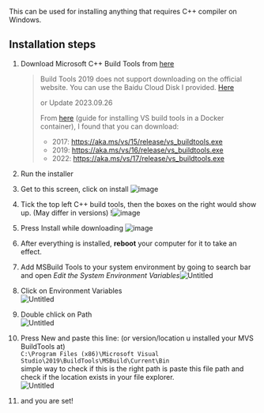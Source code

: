 


This can be used for installing anything that requires C++ compiler on Windows. 

## Installation steps

1. Download Microsoft C++ Build Tools from [here](https://visualstudio.microsoft.com/visual-cpp-build-tools/)

   > Build Tools 2019 does not support downloading on the official website. You can use the Baidu Cloud Disk I provided. [Here](https://pan.baidu.com/s/1RTGIxHQqnRIavdUHePTYQQ?pwd=tian)
   >
   > or Update 2023.09.26
   >
   > From [here](https://learn.microsoft.com/en-us/visualstudio/install/build-tools-container?view=vs-2022) (guide for installing VS build tools in a Docker container), I found that you can download:
   >
   > - 2017: https://aka.ms/vs/15/release/vs_buildtools.exe
   > - 2019: https://aka.ms/vs/16/release/vs_buildtools.exe
   > - 2022: https://aka.ms/vs/17/release/vs_buildtools.exe

2. Run the installer

3. Get to this screen, click on install
   ![image](https://user-images.githubusercontent.com/29135514/151630397-a31a450e-b5da-4a01-8568-1b0fac9c1dda.png)

4. Tick the top left C++ build tools, then the boxes on the right would show up. (May differ in versions) !![image](https://user-images.githubusercontent.com/29135514/151630503-d238175e-ea50-4a3b-963d-8c31c465da28.png)

5. Press Install while downloading ![image](https://user-images.githubusercontent.com/29135514/151630625-eea0c784-685e-4e8f-aa67-c47aef7f0d80.png)

6. After everything is installed, **reboot** your computer for it to take an effect.

7. Add MSBuild Tools to your system environment by going to search bar and open *Edit the System Environment Variables*![Untitled](https://user-images.githubusercontent.com/29135514/148818730-4f063261-48c5-4849-8b49-a778fa2ab820.png)

8. Click on Environment Variables <br /> ![Untitled](https://user-images.githubusercontent.com/29135514/148818749-8f3b87a4-feb8-4642-b8a5-620e99c0f2a5.png)

9. Double chlick on Path <br /> ![Untitled](https://user-images.githubusercontent.com/29135514/148818786-30ef3b24-eaaa-423d-aecc-29359d38630b.png)

10. Press New and paste this line: (or version/location u installed your MVS BuildTools at) <br /> `C:\Program Files (x86)\Microsoft Visual Studio\2019\BuildTools\MSBuild\Current\Bin` <br /> simple way to check if this is the right path is paste this file path and check if the location exists in your file explorer. <br /> ![Untitled](https://user-images.githubusercontent.com/29135514/148819086-29e05f2e-9d67-4393-a4da-0f1841f18cdb.png)

11. and you are set!